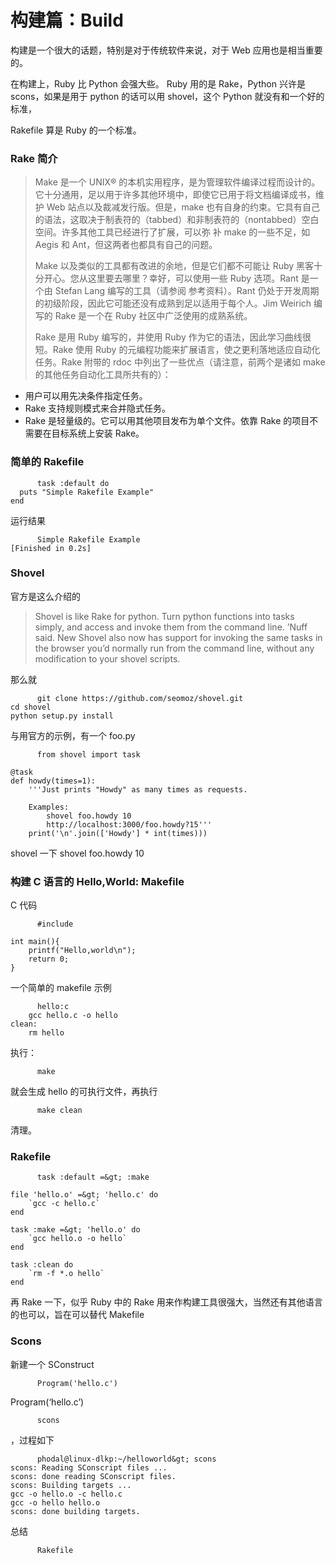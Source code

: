 # 构建篇：Build

构建是一个很大的话题，特别是对于传统软件来说，对于 Web 应用也是相当重要的。

在构建上，Ruby 比 Python 会强大些。 Ruby 用的是 Rake，Python 兴许是 scons，如果是用于 python 的话可以用 shovel，这个 Python 就没有和一个好的标准，

Rakefile 算是 Ruby 的一个标准。

### Rake 简介

> Make 是一个 UNIX® 的本机实用程序，是为管理软件编译过程而设计的。它十分通用，足以用于许多其他环境中，即使它已用于将文档编译成书，维护 Web 站点以及裁减发行版。但是，make 也有自身的约束。它具有自己的语法，这取决于制表符的（tabbed）和非制表符的（nontabbed）空白空间。许多其他工具已经进行了扩展，可以弥 补 make 的一些不足，如 Aegis 和 Ant，但这两者也都具有自己的问题。
> 
> Make 以及类似的工具都有改进的余地，但是它们都不可能让 Ruby 黑客十分开心。您从这里要去哪里？幸好，可以使用一些 Ruby 选项。Rant 是一个由 Stefan Lang 编写的工具（请参阅 参考资料）。Rant 仍处于开发周期的初级阶段，因此它可能还没有成熟到足以适用于每个人。Jim Weirich 编写的 Rake 是一个在 Ruby 社区中广泛使用的成熟系统。
> 
> Rake 是用 Ruby 编写的，并使用 Ruby 作为它的语法，因此学习曲线很短。Rake 使用 Ruby 的元编程功能来扩展语言，使之更利落地适应自动化任务。Rake 附带的 rdoc 中列出了一些优点（请注意，前两个是诸如 make 的其他任务自动化工具所共有的）：

*   用户可以用先决条件指定任务。
*   Rake 支持规则模式来合并隐式任务。
*   Rake 是轻量级的。它可以用其他项目发布为单个文件。依靠 Rake 的项目不需要在目标系统上安装 Rake。

### 简单的 Rakefile

```
      task :default do
  puts "Simple Rakefile Example"
end

```

运行结果

```
      Simple Rakefile Example
[Finished in 0.2s]

```

### Shovel

官方是这么介绍的

> Shovel is like Rake for python. Turn python functions into tasks simply, and access and invoke them from the command line. ’Nuff said. New Shovel also now has support for invoking the same tasks in the browser you’d normally run from the command line, without any modification to your shovel scripts.

那么就

```
      git clone https://github.com/seomoz/shovel.git
cd shovel
python setup.py install 

```

与用官方的示例，有一个 foo.py

```
      from shovel import task

@task
def howdy(times=1):
    '''Just prints "Howdy" as many times as requests.

    Examples:
        shovel foo.howdy 10
        http://localhost:3000/foo.howdy?15'''
    print('\n'.join(['Howdy'] * int(times)))

```

shovel 一下 shovel foo.howdy 10

### 构建 C 语言的 Hello,World: Makefile

C 代码

```
      #include

int main(){
    printf("Hello,world\n");
    return 0;
}

```

一个简单的 makefile 示例

```
      hello:c 
    gcc hello.c -o hello
clean:
    rm hello

```

执行：

```
      make

```

就会生成 hello 的可执行文件，再执行

```
      make clean

```

清理。

### Rakefile

```
      task :default =&gt; :make

file 'hello.o' =&gt; 'hello.c' do  
    `gcc -c hello.c`  
end  

task :make =&gt; 'hello.o' do  
    `gcc hello.o -o hello`  
end  

task :clean do  
    `rm -f *.o hello`  
end 

```

再 Rake 一下，似乎 Ruby 中的 Rake 用来作构建工具很强大，当然还有其他语言的也可以，旨在可以替代 Makefile

### Scons

新建一个 SConstruct

```
      Program('hello.c')

```

Program(‘hello.c’)

```
      scons

```

，过程如下

```
      phodal@linux-dlkp:~/helloworld&gt; scons
scons: Reading SConscript files ...
scons: done reading SConscript files.
scons: Building targets ...
gcc -o hello.o -c hello.c
gcc -o hello hello.o
scons: done building targets.

```

总结

```
      Rakefile

```